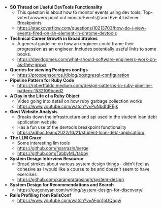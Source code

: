 - **SO Thread on Useful DevTools Functionality**
  - This question is about how to monitor events using dev tools. Top-voted answers point out monitorEvents() and Event Listener Breakpoints
  - https://stackoverflow.com/questions/10213703/how-do-i-view-events-fired-on-an-element-in-chrome-devtools
- **Technical Career Growth in Broad Strokes**
  - A general guideline on how an engineer could frame their progression as an engineer. Includes potentially useful links to some books.
  - https://davidgomes.com/what-should-software-engineers-work-on-as-they-grow/
- **Queries for viewing Postgres configs**
  - https://proopensource.it/blog/postgresql-configuration
- **Pipeline Pattern for Ruby Code**
  - https://robertfaldo.medium.com/design-patterns-in-ruby-pipeline-pattern-1532f09bced2
- **A Day in the Life of a Ruby Object**
  - Video going into detail on how ruby garbage collection works
  - https://www.youtube.com/watch?v=PuNbdfdFBjk
- **Govt Website Analysis**
  - Breaks down the infrastructure and api used in the student loan debt application website
  - Has a fun use of the devtools breakpoint functionality
  - https://adhoc.team/2022/10/21/student-loan-debt-application/
- **The LLM Craze**
  - Some interesting llm tools
  - https://github.com/nsarrazin/serge
  - https://github.com/TabbyML/tabby
- **System Design Interview Resource**
  - Broad strokes about various system design things - didn't feel as cohesive as I would like a course to be and doesn't seem to have exercises
  - https://github.com/karanpratapsingh/system-design
- **System Design for Recommendations and Search**
  - https://eugeneyan.com/writing/system-design-for-discovery/
- **Rails Profiling from RailsConf**
  - https://www.youtube.com/watch?v=AFpq1pDQagw
